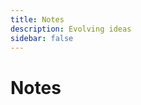 ```yaml
---
title: Notes
description: Evolving ideas
sidebar: false
---
```


<script setup>
import { ref, onMounted } from 'vue';

// Initialize with empty array
const notesData = ref([]);

// Use onMounted to import the data client-side to avoid server-side issues
onMounted(async () => {
  try {
    // Dynamic import with fallback to empty array if file doesn't exist
    const dataModule = await import('../.vitepress/data/notesData.js');
    notesData.value = dataModule.notesData || [];
  } catch (error) {
    console.error('Error loading notes data:', error);
    // Keep using empty array if import fails
  }
});
</script>

# Notes

<div class="notes-intro">
</div>

<NotesGrid :notes="notesData" />

<style scoped>
.notes-intro {
  margin: 1.5rem 0 3rem;
  font-size: 1.1rem;
  color: var(--vp-c-text-2);
  max-width: 800px;
}
</style>